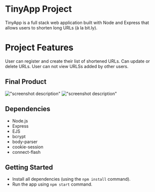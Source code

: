 # TinyApp Project

TinyApp is a full stack web application built with Node and Express that allows users to shorten long URLs (à la bit.ly).

# Project Features

User can register and create their list of shortened URLs. Can update or delete URLs. User can not view URLSs added by other users.

## Final Product

!["screenshot description"](#)
!["screenshot description"](#)

## Dependencies

- Node.js
- Express
- EJS
- bcrypt
- body-parser
- cookie-session
- connect-flash

## Getting Started

- Install all dependencies (using the `npm install` command).
- Run the app using `npm start` command.